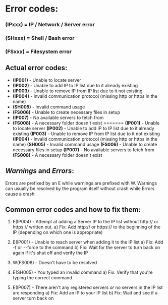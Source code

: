 # Error codes:

### (IPxxx) = IP / Network / Server error
### (SHxxx) = Shell / Bash error
### (FSxxx) = Filesystem error

## Actual error codes:

- **(IP001)** - Unable to locate server
- **(IP002)** - Unable to add IP to IP list due to it already existing
- **(IP003)** - Unable to remove IP from IP list due to it not existing
- **(IP004)** - Invalid communication protocol (missing http or https in the name)
- **(SH005)** - Invalid command usage
- **(FS006)** - Unable to create necessary files in setup
- **(IP007)** - No available servers to fetch from
- **(FS008)** - A necessary folder doesn't exist
=======
**(IP001)** - Unable to locate server
**(IP002)** - Unable to add IP to IP list due to it already existing
**(IP003)** - Unable to remove IP from IP list due to it not existing
**(IP004)** - Invalid communication protocol (missing http or https in the name)
**(SH005)** - Invalid command usage
**(FS006)** - Unable to create necessary files in setup
**(IP007)** - No available servers to fetch from
**(FS008)** - A necessary folder doesn't exist



## *Warnings* and *Errors*:
Errors are prefixed by an E while warnings are prefixed with W. Warnings can usually be resolved by the program itself without crash while Errors cause a crash

## Common error codes and how to fix them:
1. E(IP004) - Attempt at adding a Server IP to the IP list without http:// or https:// written out. 
a) Fix: Add http:// or https:// to the beginning of the IP (depending on which one is appropriate)

2. E(IP001) - Unable to reach server when adding it to the IP list
a) Fix: Add -f or --force to the command
b) Fix: Wait for the server to turn back on again if it's shut off and verify the IP

3. W(FS008) - Doesn't have to be resolved

4. E(SH005) - You typed an invalid command
a) Fix: Verify that you're typing the correct command

5. E(IP007) - There aren't any registered servers *or* no servers in the IP list are responding
a) Fix: Add an IP to your IP list
b) Fix: Wait and see if a server turn back on

